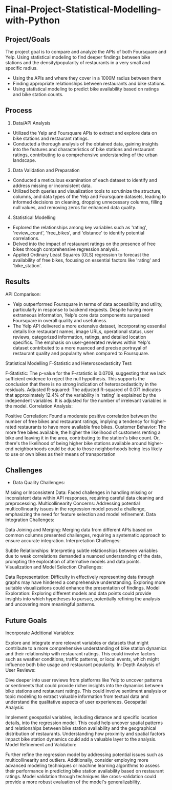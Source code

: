 # Final-Project-Statistical-Modelling-with-Python

## Project/Goals

The project goal is to compare and analyze the APIs of both Foursquare and Yelp.  Using statistical modeling  to find deeper findings between bike stations and the density/popularity of restaurants in a very small and specific radius. 

- Using the APIs and where they cover in a 1000M radius between them
- Finding appropriate relationships between restaurants and bike stations.
- Using statistical modeling to predict bike availability based on ratings and bike station counts.

## Process

1. Data/API Analysis
- Utilized the Yelp and Foursquare APIs to extract and explore data on bike stations and restaurant ratings.
- Conducted a thorough analysis of the obtained data, gaining insights into the features and characteristics of bike stations and restaurant ratings, contributing to a comprehensive understanding of the urban landscape.
3. Data Validation and Preparation
- Conducted a meticulous examination of each dataset to identify and address missing or inconsistent data.
- Utilized both queries and visualization tools to scrutinize the structure, columns, and data types of the Yelp and Foursquare datasets, leading to informed decisions on cleaning, dropping unnecessary columns, filling null values, and removing zeros for enhanced data quality.
4. Statistical Modelling
- Explored the relationships among key variables such as 'rating', 'review_count', 'free_bikes', and 'distance' to identify potential correlations.
- Delved into the impact of restaurant ratings on the presence of free bikes through comprehensive regression analysis.
- Applied Ordinary Least Squares (OLS) regression to forecast the availability of free bikes, focusing on essential factors like 'rating' and 'bike_station'.

## Results
API Comparison:

- Yelp outperformed Foursquare in terms of data accessibility and utility, particularly in response to backend requests. Despite having more extraneous information, Yelp's core data components surpassed Foursquare in overall quality and usefulness.
- The Yelp API delivered a more extensive dataset, incorporating essential details like restaurant names, image URLs, operational status, user reviews, categorized information, ratings, and detailed location specifics. The emphasis on user-generated reviews within Yelp's dataset contributed to a more nuanced and precise portrayal of restaurant quality and popularity when compared to Foursquare.

Statistical Modelling
F-Statistic and Heteroscedasticity Test:

F-Statistic: The p-value for the F-statistic is 0.0709, suggesting that we lack sufficient evidence to reject the null hypothesis. This supports the conclusion that there is no strong indication of heteroscedasticity in the residuals.
Adjusted R-squared: The adjusted R-squared of 0.071 indicates that approximately 12.4% of the variability in 'rating' is explained by the independent variables. It is adjusted for the number of irrelevant variables in the model.
Correlation Analysis:

Positive Correlation: Found a moderate positive correlation between the number of free bikes and restaurant ratings, implying a tendency for higher-rated restaurants to have more available free bikes.
Customer Behavior: The more free bikes available, the higher the likelihood of customers renting a bike and leaving it in the area, contributing to the station's bike count. Or, there's the likelihood of being higher bike stations available around higher-end neighborhoods could be due to those neighborhoods being less likely to use or own bikes as their means of transportation

## Challenges 
- Data Quality Challenges:

Missing or Inconsistent Data: Faced challenges in handling missing or inconsistent data within API responses, requiring careful data cleaning and preprocessing.
Multicollinearity Concerns: Addressing potential multicollinearity issues in the regression model posed a challenge, emphasizing the need for feature selection and model refinement.
Data Integration Challenges:

Data Joining and Merging: Merging data from different APIs based on common columns presented challenges, requiring a systematic approach to ensure accurate integration.
Interpretation Challenges:

Subtle Relationships: Interpreting subtle relationships between variables due to weak correlations demanded a nuanced understanding of the data, prompting the exploration of alternative models and data points.
Visualization and Model Selection Challenges:

Data Representation: Difficulty in effectively representing data through graphs may have hindered a comprehensive understanding. Exploring more suitable visualizations could enhance the presentation of findings.
Model Exploration: Exploring different models and data points could provide insights into which hypotheses to pursue, potentially refining the analysis and uncovering more meaningful patterns.
## Future Goals
Incorporate Additional Variables:

Explore and integrate more relevant variables or datasets that might contribute to a more comprehensive understanding of bike station dynamics and their relationship with restaurant ratings. This could involve factors such as weather conditions, traffic patterns, or local events, which might influence both bike usage and restaurant popularity.
In-Depth Analysis of User Reviews:

Dive deeper into user reviews from platforms like Yelp to uncover patterns or sentiments that could provide richer insights into the dynamics between bike stations and restaurant ratings. This could involve sentiment analysis or topic modeling to extract valuable information from textual data and understand the qualitative aspects of user experiences.
Geospatial Analysis:

Implement geospatial variables, including distance and specific location details, into the regression model. This could help uncover spatial patterns and relationships between bike station availability and the geographical distribution of restaurants. Understanding how proximity and spatial factors impact bike station dynamics could add a valuable layer to the analysis.
Model Refinement and Validation:

Further refine the regression model by addressing potential issues such as multicollinearity and outliers. Additionally, consider employing more advanced modeling techniques or machine learning algorithms to assess their performance in predicting bike station availability based on restaurant ratings. Model validation through techniques like cross-validation could provide a more robust evaluation of the model's generalizability.
